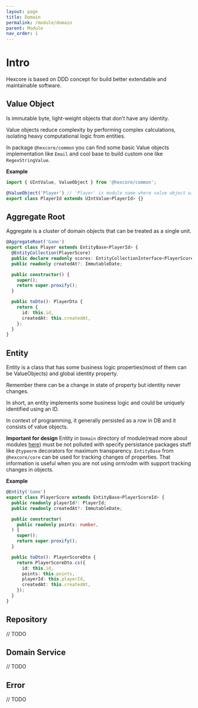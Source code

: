 ```yaml
---
layout: page
title: Domain
permalink: /module/domain
parent: Module
nav_order: 1
---
```


# Intro
Hexcore is based on DDD concept for build better extendable and maintainable software.

## Value Object
Is immutable byte, light-weight objects that don’t have any identity.

Value objects reduce complexity by performing complex calculations, isolating heavy computational logic from entities.

In package `@hexcore/common` you can find some basic Value objects implementation like `Email` and cool base to build custom one like `RegexStringValue`.

**Example**
```ts
import { UIntValue, ValueObject } from '@hexcore/common';

@ValueObject('Player') // 'Player' is module name where value object will be belong
export class PlayerId extends UIntValue<PlayerId> {}
```

## Aggregate Root
Aggregate is a cluster of domain objects that can be treated as a single unit.

```ts
@AggregateRoot('Game')
export class Player extends EntityBase<PlayerId> {
  @EntityCollection(PlayerScore)
  public declare readonly scores: EntityCollectionInterface<PlayerScore>;
  public readonly createdAt?: ImmutableDate;

  public constructor() {
    super();
    return super.proxify();
  }

  public toDto(): PlayerDto {
    return {
      id: this.id,
      createdAt: this.createdAt,
    };
  }
}
```

## Entity
Entity is a class that has some business logic properties(most of them can be ValueObjects) and global identity property.

Remember there can be a change in state of property but identity never changes.

In short, an entity implements some business logic and could be uniquely identified using an ID.

In context of programming, it generally persisted as a row in DB and it consists of value objects.

**Important for design**
Entity in `Domain` directory of module(read more about modules [here](/hexagonal_module)) must be not polluted with specify persistance packages stuff like `@typeorm` decorators for maximum transparency.
`EntityBase` from `@hexcore/core` can be used for tracking changes of properties.
That information is useful when you are not using orm/odm with support tracking changes in objects.

**Example**
```ts
@Entity('Game')
export class PlayerScore extends EntityBase<PlayerScoreId> {
  public readonly playerId?: PlayerId;
  public readonly createdAt?: ImmutableDate;

  public constructor(
    public readonly points: number,
  ) {
    super();
    return super.proxify();
  }

  public toDto(): PlayerScoreDto {
    return PlayerScoreDto.cs({
      id: this.id,
      points: this.points,
      playerId: this.playerId,
      createdAt: this.createdAt,
    });
  }
}
```
## Repository
// TODO

## Domain Service
// TODO

## Error
// TODO


